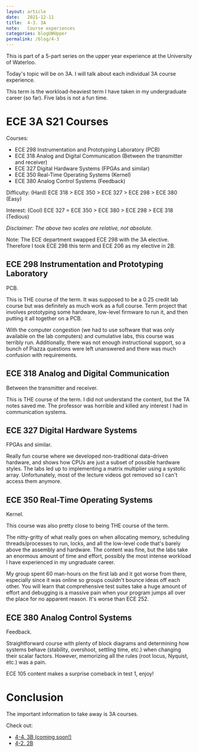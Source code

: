```yaml
---
layout: article
date:   2021-12-11
title:  4-3. 3A
note:   Course experiences
categories: blogUWUpper
permalink: /blog/4-3
---
```

This is part of a 5-part series on the upper year experience at the University of Waterloo.

Today's topic will be on 3A. I will talk about each individual 3A course experience.

This term is the workload-heaviest term I have taken in my undergraduate career (so far). Five labs is not a fun time.

# ECE 3A S21 Courses

Courses:

* ECE 298 Instrumentation and Prototyping Laboratory (PCB)
* ECE 318 Analog and Digital Communication (Between the transmitter and receiver)
* ECE 327 Digital Hardware Systems (FPGAs and similar)
* ECE 350 Real-Time Operating Systems (Kernel)
* ECE 380 Analog Control Systems (Feedback)

Difficulty: (Hard) ECE 318 > ECE 350 > ECE 327 > ECE 298 > ECE 380 (Easy)

Interest: (Cool) ECE 327 = ECE 350 > ECE 380 > ECE 298 > ECE 318 (Tedious)

*Disclaimer: The above two scales are relative, not absolute*.

Note: The ECE department swapped ECE 298 with the 3A elective. Therefore I took ECE 298 this term and ECE 206 as my elective in 2B.

## ECE 298 Instrumentation and Prototyping Laboratory

PCB.

This is THE course of the term. It was supposed to be a 0.25 credit lab course but was definitely as much work as a full course. Term project that involves prototyping some hardware, low-level firmware to run it, and then putting it all together on a PCB.

With the computer congestion (we had to use software that was only available on the lab computers) and cumulative labs, this course was terribly run. Additionally, there was not enough instructional support, so a bunch of Piazza questions were left unanswered and there was much confusion with requirements.

## ECE 318 Analog and Digital Communication

Between the transmitter and receiver.

This is THE course of the term. I did not understand the content, but the TA notes saved me. The professor was horrible and killed any interest I had in communication systems.

## ECE 327 Digital Hardware Systems

FPGAs and similar.

Really fun course where we developed non-traditional data-driven hardware, and shows how CPUs are just a subset of possible hardware styles. The labs led up to implementing a matrix multiplier using a systolic array. Unfortunately, most of the lecture videos got removed so I can't access them anymore.

## ECE 350 Real-Time Operating Systems

Kernel.

This course was also pretty close to being THE course of the term.

The nitty-gritty of what really goes on when allocating memory, scheduling threads/processes to run, locks, and all the low-level code that's barely above the assembly and hardware. The content was fine, but the labs take an enormous amount of time and effort, possibly the most intense workload I have experienced in my ungraduate career.

My group spent 60 man-hours on the first lab and it got worse from there, especially since it was online so groups couldn't bounce ideas off each other. You will learn that comprehensive test suites take a huge amount of effort and debugging is a massive pain when your program jumps all over the place for no apparent reason. It's worse than ECE 252.

## ECE 380 Analog Control Systems

Feedback.

Straightforward course with plenty of block diagrams and determining how systems behave (stability, overshoot, settling time, etc.) when changing their scalar factors. However, memorizing all the rules (root locus, Nyquist, etc.) was a pain.

ECE 105 content makes a surprise comeback in test 1, enjoy!

# Conclusion

The important information to take away is 3A courses.

Check out:

* [4-4. 3B (coming soon!)](/blog)
* [4-2. 2B](/blog/4-2)
